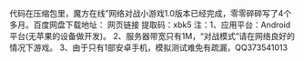 代码在压缩包里，魔方在线”网络对战小游戏1.0版本已经完成，零零碎碎写了4个多月。百度网盘下载地址： 网页链接  提取码：xbk5 注：1、应用平台：Android平台(无苹果的设备做开发)。 2、服务器带宽只有1M，“对战模式”请在网络良好的情况下游戏。 3、由于只有1部安卓手机，模拟测试难免有疏漏，QQ373541013
